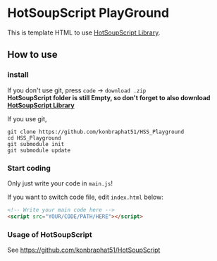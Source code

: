 # HotSoupScript PlayGround
This is template HTML to use [HotSoupScript Library](https://github.com/konbraphat51/HotSoupScript).

## How to use

### install
If you don't use git, press `code` -> `download .zip`  
**HotSoupScript folder is still Empty, so don't forget to also download [HotSoupScript Library](https://github.com/konbraphat51/HotSoupScript)** 
  
If you use git,
```
git clone https://github.com/konbraphat51/HSS_Playground
cd HSS_Playground
git submodule init
git submodule update
```

### Start coding
Only just write your code in `main.js`!  
    
If you want to switch code file, edit `index.html` below:  
```html
<!-- Write your main code here -->
<script src="YOUR/CODE/PATH/HERE"></script>
```

### Usage of HotSoupScript
See https://github.com/konbraphat51/HotSoupScript
